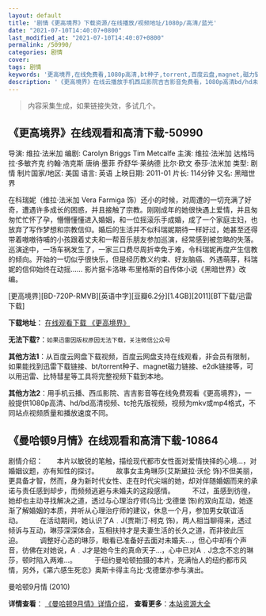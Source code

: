 ```yaml
---
layout: default
title: '剧情《更高境界》下载资源/在线播放/视频地址/1080p/高清/蓝光'
date: "2021-07-10T14:40:07+0800"
last_modified_at: "2021-07-10T14:40:07+0800"
permalink: /50990/
categories: 剧情
cover:
tags: 剧情
keywords: '更高境界,在线免费看,1080p高清,bt种子,torrent,百度云盘,magnet,磁力链,迅雷下载资源'
description: '《更高境界》在线云播放手机西瓜影院吉吉影音免费看，1080p高清bd/hd未删减完整版和tc抢先枪版，mkv/mp4格式，附带bt/torrent种子、magnet/磁力链、百度云盘、网盘资源迅雷下载链接'
---
```


>内容采集生成，如果链接失效，多试几个。


## 《更高境界》在线观看和高清下载-50990

导演: 维拉·法米加 编剧: Carolyn Briggs Tim Metcalfe 主演: 维拉·法米加 达格玛拉·多敏齐克 约翰·浩克斯 唐纳·墨菲 乔舒华·莱纳德 比尔·欧文 泰莎·法米加 类型: 剧情 制片国家/地区: 美国 语言: 英语 上映日期: 2011-01 片长: 114分钟 又名: 黑暗世界

在科瑞妮（维拉·法米加 Vera Farmiga 饰）还小的时候，对周遭的一切充满了好奇，遭遇许多成长的困惑，并且接触了宗教。刚刚成年的她很快遇上爱情，并且匆匆忙忙怀了孕，懵懵懂懂进入婚姻，和一位摇滚乐手成婚，成了一个家庭主妇，也放弃了写作梦想和宗教信仰。婚后的生活并不似科瑞妮期待一样好过，她甚至还得带着嗷嗷待哺的小孩跟着丈夫和一帮音乐朋友参加巡演，经常感到被忽略的失落。巡演途中，一场车祸发生了，一家三口费尽周折幸免于难，令科瑞妮再度产生信教的倾向。开始的一切似乎很快乐，但是经历教义约束、好友脑癌、外遇萌芽，科瑞妮的信仰始终在动摇…… 影片据卡洛琳·布里格斯的自传体小说《黑暗世界》改编。


[更高境界][BD-720P-RMVB][英语中字][豆瓣6.2分][1.4GB][2011][BT下载/迅雷下载]

**下载地址**： [在线观看下载 《更高境界》](https://www.btdx8.com/torrent/higher_ground_2011.html) 


**无法下载?**：`如果迅雷因版权原因无法下载，关注微信公众号 `

**其他方法1**：从百度云网盘下载视频，百度云网盘支持在线观看，非会员有限制，如果能找到迅雷下载链接、bt/torrent种子、magnet磁力链接、e2dk链接等，可以用迅雷、比特彗星等工具将完整视频下载到本地。

**其他方法2**：用手机云播、西瓜影院、吉吉影音等在线免费观看《更高境界》，一般提供1080p高清、hd/bd高清视频、tc抢先版视频，视频为mkv或mp4格式，不同站点视频质量和播放速度不同。


## 《曼哈顿9月情》在线观看和高清下载-10864

剧情介绍：　　本片以敏锐的笔触，描绘现代都市女性面对爱情抉择的心境…，对婚姻议题，亦有知性的探讨。  　　故事女主角琳莎(艾斯黛拉·沃伦 饰)不但美丽，更具备才智，然而，身为新时代女性、走在时代尖端的她，却对伴随婚姻而来的承诺与责任感到却步，而频频逃避与未婚夫的这段感情。  　　不过，虽感到彷徨，她却也主动寻找解决之道，透过与心理治疗师(乌比·戈德堡 饰)的双向互动，她逐渐了解婚姻的本质，并听从心理治疗师的建议，休息一个月，参加男女联谊活动。  　　在活动期间，她认识了A﹒J(贾斯汀·柯克 饰)，两人相当聊得来，透过倾诉与互动，琳莎深深体会，互相扶持才是夫妻生活的长久之道，而非彼此压迫。  　　调整好心态的琳莎，眼看已准备好去面对未婚夫…，但心中却有个声音，彷佛在对她说，A﹒J才是她今生的真命天子…，心中已对A﹒J念念不忘的琳莎，顿时陷入两难…。  　　于纽约曼哈顿拍摄的本片，充满怡人的纽约都市风情，另外，《第六感生死恋》奥斯卡得主乌比·戈德堡亦参与演出。


曼哈顿9月情 (2010)

**详情查看**： [《曼哈顿9月情》详情介绍](/movie/10864/)， **查看更多**：[本站资源大全](/movie/t/all/)

